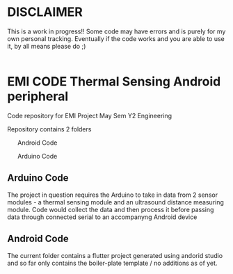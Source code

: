 # DISCLAIMER
This is a work in progress!! Some code may have errors and is purely for my own personal tracking. Eventually if the code works and you are able to use it, by all means please do ;)<br><br>
# EMI CODE Thermal Sensing Android peripheral
 Code repository for EMI Project May Sem Y2 Engineering<br>

Repository contains 2 folders
<ol>Android Code</ol>
<ol>Arduino Code</ol>

## Arduino Code
The project in question requires the Arduino to take in data from 2 sensor modules - a thermal sensing module and an ultrasound distance measuring module. Code would collect the data and then process it before passing data through connected serial to an accompanyng Android device <br>

## Android Code
The current folder contains a flutter project generated using andorid studio and so far only contains the boiler-plate template / no additions as of yet.
